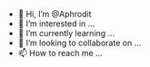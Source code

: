 - 👋 Hi, I’m @Aphrodit
- 👀 I’m interested in ...
- 🌱 I’m currently learning ...
- 💞️ I’m looking to collaborate on ...
- 📫 How to reach me ...

<!---
Aphrodit/Aphrodit is a ✨ special ✨ repository because its `README.md` (this file) appears on your GitHub profile.
You can click the Preview link to take a look at your changes.
--->
